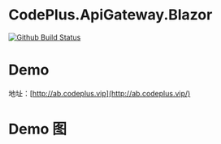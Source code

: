 # CodePlus.ApiGateway.Blazor

[![Github Build Status](https://github.com/CacoCode/CodePlus.ApiGateway.Blazor/workflows/master/badge.svg?branch=master)](https://github.com/CacoCode/CodePlus.ApiGateway.Blazor/actions?query=workflow%3Amaster+branch%3Amaster)

# Demo
地址：[http://ab.codeplus.vip](http://ab.codeplus.vip/)

# Demo 图
